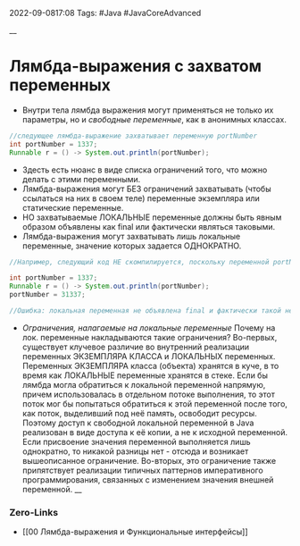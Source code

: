 2022-09-0817:08
Tags: #Java #JavaCoreAdvanced 

__
# Лямбда-выражения с захватом переменных

- Внутри тела лямбда выражения могут применяться не только их параметры, но и *свободные переменные*, как в анонимных классах.
```java
//следующее лямбда-выражение захватывает переменную portNumber
int portNumber = 1337;
Runnable r = () -> System.out.println(portNumber);
```
- Здесть есть нюанс в виде списка ограничений того, что можно делать с этими переменными.
- Лямбда-выражения могут БЕЗ ограничений захватывать (чтобы ссылаться на них в своем теле) переменные экземпляра или статические переменные.
- НО захватываемые ЛОКАЛЬНЫЕ переменные должны быть явным образом объявлены как final или фактически являться таковыми. 
- Лямбда-выражения могут захватывать лишь локальные переменные, значение которых задается ОДНОКРАТНО.
```java
//Например, следующий код НЕ скомпилируется, поскольку переменной portNumber значение присваивается ДВАЖДЫ!

int portNumber = 1337;
Runnable r = () -> System.out.println(portNumber); 
portNumber = 31337;

//Ошибка: локальная переменная не объявлена final и фактически такой не является

```

- *Ограничения, налагаемые на локальные переменные*
Почему на лок. переменные накладываются такие ограничения? 
	Во-первых, существует клучевое различие во внутренний реализации переменных ЭКЗЕМПЛЯРА КЛАССА и ЛОКАЛЬНЫХ переменных. Переменных ЭКЗЕМПЛЯРА класса (объекта) хранятся в куче, в то время как ЛОКАЛЬНЫЕ переменные хранятся в стеке. Если бы лямбда могла обратиться к локальной переменной напрямую, причем использовалась в отдельном потоке выполнения, то этот поток мог бы попытаться обратиться к этой переменной после того, как поток, выделивший под неё память, освободит ресурсы. Поэтому доступ к свободной локальной переменной в Java реализован в виде доступа к её копии, а не к исходной переменной. Если присвоение значения переменной  выполняется лишь однократно, то никакой разницы нет - отсюда и возникает вышеописанное ограничение.
	Во-вторых, это ограничение также припятствует реализации типичных паттернов императивного программирования, связанных с изменением значения внешней переменной.
__
### Zero-Links
- [[00 Лямбда-выражения и Функциональные интерфейсы]]



